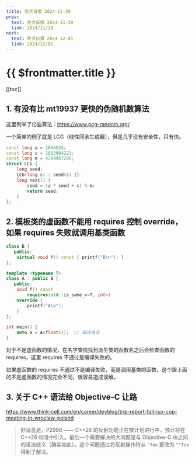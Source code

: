 ```yaml
---
title: 败犬日报 2024-11-30
prev:
  text: 败犬日报 2024-11-29
  link: 2024/11/29
next:
  text: 败犬日报 2024-12-01
  link: 2024/12/01
---
```


# {{ $frontmatter.title }}

[[toc]]

## 1. 有没有比 mt19937 更快的伪随机数算法

这里列举了亿些算法：<https://www.pcg-random.org/>

一个简单的例子就是 LCG（线性同余生成器），但是几乎没有安全性，只有快。

```cpp
const long a = 1664525;
const long c = 1013904223;
const long m = 4294967296;
struct LCG {
    long seed;
    LCG(long s) : seed(s) {}
    long next() {
        seed = (a * seed + c) % m;
        return seed;
    }
};
```

## 2. 模板类的虚函数不能用 requires 控制 override，如果 requires 失败就调用基类函数

```cpp
class B {
   public:
    virtual void f() const { printf("B\n"); }
};

template <typename T>
class A : public B {
   public:
    void f() const
        requires(std::is_same_v<T, int>)
    override {
        printf("A\n");
    }
};

int main() {
    auto a = A<float>();  // 编译错误
}
```

对于不是虚函数的情况，在名字查找找到派生类的函数名之后会检查函数的 requires，这里 requires 不通过是编译失败的。

如果虚函数的 requires 不通过不是编译失败，而是调用基类的函数，这个跟上面的不是虚函数的情况完全不同，很容易造成误解。

## 3. 关于 C++ 语法给 Objective-C 让路

<https://www.think-cell.com/en/career/devblog/trip-report-fall-iso-cpp-meeting-in-wroclaw-poland>

> 好消息是，P2996 —— C++26 的反射功能正在按计划进行中，预计将在 C++26 标准中引入。最后一个需要解决的大问题是与 Objective-C 块之间的语法歧义（确实如此）。这个问题通过将反射操作符从 `^foo` 更改为 `^^foo` 得到了解决。
